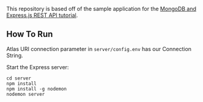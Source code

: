 This repository is based off of the sample application for the [MongoDB and Express.js REST API tutorial](https://www.mongodb.com/languages/express-mongodb-rest-api-tutorial).


## How To Run

Atlas URI connection parameter in `server/config.env` has our Connection String.

Start the Express server:
```
cd server
npm install
npm install -g nodemon
nodemon server
```
